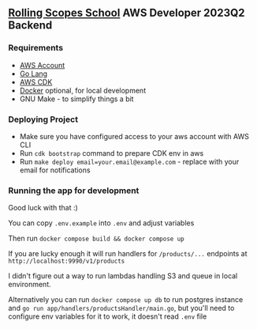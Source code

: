 ## [Rolling Scopes School](https://rs.school) AWS Developer 2023Q2 Backend


### Requirements
* [AWS Account](https://aws.amazon.com)
* [Go Lang](https://go.dev/doc/install)
* [AWS CDK](https://docs.aws.amazon.com/cdk/v2/guide/getting_started.html)
* [Docker](https://docs.docker.com/engine/install/) optional, for local development 
* GNU Make - to simplify things a bit

### Deploying Project

* Make sure you have configured access to your aws account with AWS CLI
* Run `cdk bootstrap` command to prepare CDK env in aws
* Run `make deploy email=your.email@example.com` - replace with your email for notifications

### Running the app for development

Good luck with that :)

You can copy `.env.example` into `.env` and adjust variables

Then run `docker compose build && docker compose up`

If you are lucky enough it will run handlers for `/products/...` endpoints at `http://localhost:9990/v1/products`

I didn't figure out a way to run lambdas handling S3 and queue in local environment.

Alternatively you can run `docker compose up db` to run postgres instance and `go run app/handlers/productsHandler/main.go`, but you'll need to configure env variables for it  to work, it doesn't read `.env` file
